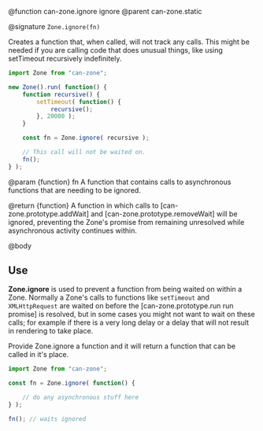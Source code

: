 @function can-zone.ignore ignore
@parent can-zone.static

@signature `Zone.ignore(fn)`

Creates a function that, when called, will not track any calls. This might be needed if you are calling code that does unusual things, like using setTimeout recursively indefinitely.

```js
import Zone from "can-zone";

new Zone().run( function() {
	function recursive() {
		setTimeout( function() {
			recursive();
		}, 20000 );
	}

	const fn = Zone.ignore( recursive );

	// This call will not be waited on.
	fn();
} );
```

@param {function} fn A function that contains calls to asynchronous functions that are needing to be ignored.

@return {function} A function in which calls to [can-zone.prototype.addWait] and [can-zone.prototype.removeWait] will be ignored, preventing the Zone's promise from remaining unresolved while asynchronous activity continues within.

@body

## Use

**Zone.ignore** is used to prevent a function from being waited on within a Zone. Normally a Zone's calls to functions like `setTimeout` and `XMLHttpRequest` are waited on before the [can-zone.prototype.run run promise] is resolved, but in some cases you might not want to wait on these calls; for example if there is a very long delay or a delay that will not result in rendering to take place.

Provide Zone.ignore a function and it will return a function that can be called in it's place.

```js
import Zone from "can-zone";

const fn = Zone.ignore( function() {

	// do any asynchronous stuff here
} );

fn(); // waits ignored
```
